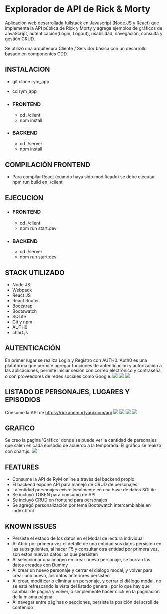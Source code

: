 # Explorador de API de Rick & Morty
Aplicación web desarrollada fullstack en Javascript (Node.JS y React) que implementa la API pública de Rick y Morty y agrega ejemplos de gráficos de JavaScript, autenticación(Login, Logout), usabilidad, navegación, consulta y gestión CRUD.

Se utilizó una arquitecura Cliente / Servidor básica con un desarrollo basado en componentes CDD.

## INSTALACION
- git clone rym_app
- cd rym_app

- ### FRONTEND
    - cd ./client
    - npm install

- ### BACKEND
    - cd ./server
    - npm install

## COMPILACIÓN FRONTEND
- Para compilar React (cuando haya sido modificado) se debe ejecutar npm run build en ./client

## EJECUCION
- ### FRONTEND
    - cd ./client
    - npm run start:dev

- ### BACKEND
    - cd ./server
    - npm run start:dev

## STACK UTILIZADO
- Node JS
- Webpack
- React JS
- React Router
- Bootstrap
- Bootswatch
- SQLite
- Git y npm
- AUTH0
- chart.js

##  AUTENTICACIÓN
En primer lugar se realiza Login y Registro con AUTH0. Auth0 es una plataforma que permite agregar funciones de autenticación y autorización a las aplicaciones, permite iniciar sesión con correo electrónico y contraseña, o con proveedores de redes sociales como Google.
![](./_README/login.PNG)
![](./_README/login2.PNG)
![](./_README/Auth0.PNG)

##  LISTADO DE PERSONAJES, LUGARES Y EPISODIOS
Consume la API de https://rickandmortyapi.com/api
![](./_README/personajes.PNG)
![](./_README/edit_person.PNG)
![](./_README/lugares.PNG)
![](./_README/episodios.PNG)

##  GRAFICO
Se creo la pagina 'Gráfico' donde se puede ver la cantidad de personajes que salen en cada episodio de acuerdo a la temporada. El gráfico se realizo con chart.js.
![](./_README/grafico.PNG)

## FEATURES
- Consume la API de RyM online a través del backend propio
- El backend expone API para manejo de CRUD de personajes
- La entidad personajes existe localmente en una base de datos SQLite
- Se incluyó TOKEN para consumo de API
- Se incluyó CRUD en frontend para personajes
- Se agregó personalización por tema Bootswatch intercambiable en index.html

## KNOWN ISSUES
- Persiste el estado de los datos en el Modal de lectura individual
- Al Abrir por primera vez el detalle de una entidad sus datos persisten en las subsiguientes, al hacer F5 y consultar otra entidad por primera vez, son estos nuevos datos los que persisten
- Al seleccionar una imagen en crear nuevo personaje, se borran los datos creados con Dummy 
- Al crear un nuevo personaje y cerrar el diálogo modal, y volver para crear uno nuevo, los datos anteriores persisten
- Al crear, modificar o eliminar un personaje, y cerrar el diálogo modal, no se está refrescando la vista del listado general, por lo que hay que cambiar de página y volver, o simplemente hacer click en la paginación de la misma página
- Al navegar entre páginas o secciones, persiste la posición del scroll de contenido
